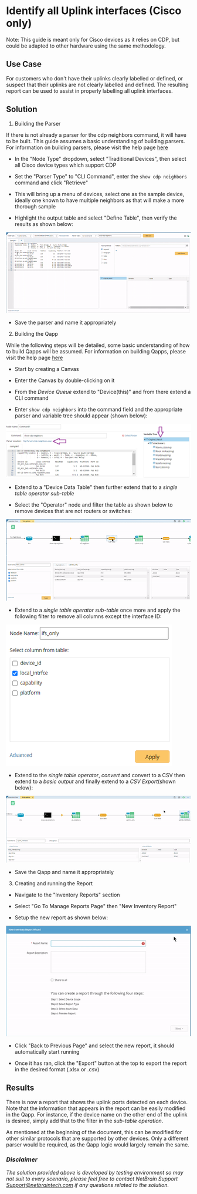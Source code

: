 # Identify all Uplink interfaces (Cisco only)

Note:
This guide is meant only for Cisco devices as it relies on CDP, but could be adapted to other hardware using the same methodology.

## Use Case

For customers who don't have their uplinks clearly labelled or defined, or suspect that their uplinks are not clearly labelled and defined. The resulting report can be used to assist in properly labelling all uplink interfaces.

## Solution

1. Building the Parser

If there is not already a parser for the cdp neighbors command, it will have to be built. This guide assumes a basic understanding of building parsers. For information on building parsers, please visit the help page [here](https://www.netbraintech.com/docs/ie80/help/index.html?creating-a-cli-command-parser.htm)

- In the "Node Type" dropdown, select "Traditional Devices", then select all Cisco device types which support CDP 

- Set the "Parser Type" to "CLI Command", enter the `show cdp neighbors` command and click "Retrieve"

- This will bring up a menu of devices, select one as the sample device, ideally one known to have multiple neighbors as that will make a more thorough sample

- Highlight the output table and select "Define Table", then verify the results as shown below:

![creating parser](/connectivity/identify%20uplink%20interfaces/resources/createparser.gif)

- Save the parser and name it appropriately

2. Building the Qapp

While the following steps will be detailed, some basic understanding of how to build Qapps will be assumed. For information on building Qapps, please visit the help page [here](https://www.netbraintech.com/docs/ie80/help/index.html?qapp.htm)

- Start by creating a Canvas

- Enter the Canvas by double-clicking on it

- From the *Device Queue* extend to "Device(this)" and from there extend a CLI command

- Enter `show cdp neighbors` into the command field and the appropriate parser and variable tree should appear (shown below):

![parser and variable tree](/connectivity/identify%20uplink%20interfaces/resources/qapp_parservariabletree.png)

- Extend to a "Device Data Table" then further extend that to a *single table operator sub-table*

- Select the "Operator" node and filter the table as shown below to remove devices that are not routers or switches:

![filter sub-table](/connectivity/identify%20uplink%20interfaces/resources/qapp_filtersubtable.gif)

- Extend to a *single table operator sub-table* once more and apply the following filter to remove all columns except the interface ID:

![filter interfaces](/connectivity/identify%20uplink%20interfaces/resources/qapp_filterinterfacesonly.png)

- Extend to the *single table operator*, *convert* and convert to a CSV then extend to a *basic output* and finally extend to a *CSV Export*(shown below):

![extend to a CSV export](/connectivity/identify%20uplink%20interfaces/resources/convertcsv.gif)

- Save the Qapp and name it appropriately

3. Creating and running the Report

- Navigate to the "Inventory Reports" section

- Select "Go To Manage Reports Page" then "New Inventory Report"

- Setup the new report as shown below:

![create a report](/connectivity/identify%20uplink%20interfaces/resources/createreport.gif)

- Click "Back to Previous Page" and select the new report, it should automatically start running

- Once it has ran, click the "Export" button at the top to export the report in the desired format (.xlsx or .csv)

## Results

There is now a report that shows the uplink ports detected on each device. Note that the information that appears in the report can be easily modified in the Qapp. For instance, if the device name on the other end of the uplink is desired, simply add that to the filter in the *sub-table operation*.

As mentioned at the beginning of the document, this can be modified for other similar protocols that are supported by other devices. Only a different parser would be required, as the Qapp logic would largely remain the same.

### *Disclaimer*
*The solution provided above is developed by testing environment so may not suit to every scenario, please feel free to contact NetBrain Support <Support@netbraintech.com> if any questions related to the solution.* 
